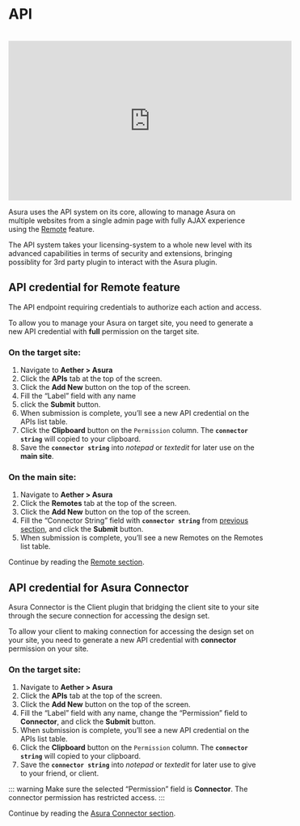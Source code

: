 # API

<br>
<iframe loading="lazy" width="560" height="315" src="https://www.youtube.com/embed/bI2yno3MkWI" title="YouTube video player" frameborder="0" allow="accelerometer; autoplay; clipboard-write; encrypted-media; gyroscope; picture-in-picture" allowfullscreen></iframe>

Asura uses the API system on its core, allowing to manage Asura on multiple websites from a single admin page with fully AJAX experience using the [Remote](./remote) feature.

The API system takes your licensing-system to a whole new level with its advanced capabilities in terms of security and extensions, bringing possiblity for 3rd party plugin to interact with the Asura plugin.


## API credential for Remote feature

The API endpoint requiring credentials to authorize each action and access.

To allow you to manage your Asura on target site, you need to generate a new API credential with **full** permission on the target site.


### On the target site:
1. Navigate to **Aether > Asura**
2. Click the **APIs** tab at the top of the screen.
3. Click the **Add New** button on the top of the screen.
4. Fill the “Label” field with any name
5. click the **Submit** button.
6. When submission is complete, you’ll see a new API credential on the APIs list table.
7. Click the **Clipboard** button on the `Permission` column. The **`connector string`** will copied to your clipboard.
8. Save the **`connector string`** into _notepad_ or _textedit_ for later use on the **main site**.


### On the main site:
1. Navigate to **Aether > Asura**
2. Click the **Remotes** tab at the top of the screen.
3. Click the **Add New** button on the top of the screen.
4. Fill the “Connector String” field with **`connector string`** from [previous section](#on-the-target-site), and click the **Submit** button.
5. When submission is complete, you’ll see a new Remotes on the Remotes list table.

Continue by reading the [Remote section](./remote).


## API credential for Asura Connector

Asura Connector is the Client plugin that bridging the client site to your site through the secure connection for accessing the design set.

To allow your client to making connection for accessing the design set on your site, you need to generate a new API credential with **connector** permission on your site.


### On the target site:
1. Navigate to **Aether > Asura**
2. Click the **APIs** tab at the top of the screen.
3. Click the **Add New** button on the top of the screen.
4. Fill the “Label” field with any name, change the “Permission” field to **Connector**, and click the **Submit** button.
5. When submission is complete, you’ll see a new API credential on the APIs list table.
6. Click the **Clipboard** button on the `Permission` column. The **`connector string`** will copied to your clipboard.
7. Save the **`connector string`** into _notepad_ or _textedit_ for later use to give to your friend, or client.

::: warning
Make sure the selected “Permission” field is **Connector**. The connector permission has restricted access.
:::

Continue by reading the [Asura Connector section](./asura-connector).